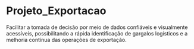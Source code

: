 # Projeto_Exportacao
Facilitar a tomada de decisão por meio de dados confiáveis ​​e visualmente acessíveis, possibilitando a rápida identificação de gargalos logísticos e a melhoria contínua das operações de exportação.
